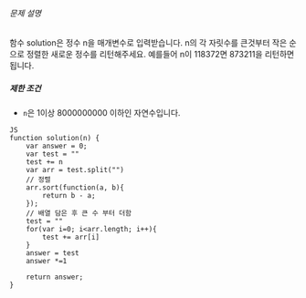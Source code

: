 
###### 문제 설명

함수 solution은 정수 n을 매개변수로 입력받습니다. n의 각 자릿수를 큰것부터 작은 순으로 정렬한 새로운 정수를 리턴해주세요. 예를들어 n이 118372면 873211을 리턴하면 됩니다.

##### 제한 조건

-   `n`은 1이상 8000000000 이하인 자연수입니다.

~~~~ Js
JS
function solution(n) {
    var answer = 0;
    var test = ""
    test += n
    var arr = test.split("")
    // 정렬
    arr.sort(function(a, b){
        return b - a;
    });
    // 배열 담은 후 큰 수 부터 더함
    test = ""
    for(var i=0; i<arr.length; i++){
        test += arr[i]
    }
    answer = test
    answer *=1
    
    return answer;
}
~~~~
